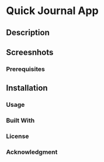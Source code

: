 # Quick Journal App
## Description

## Screesnhots


### Prerequisites

## Installation

### Usage

### Built With

### License

### Acknowledgment